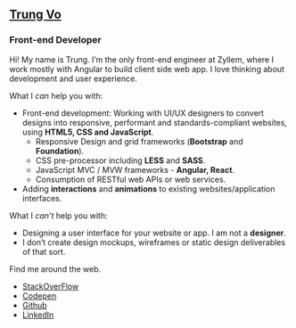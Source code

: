 ## [Trung Vo](http://trungk18.github.io/)

### Front-end Developer

Hi! My name is Trung. I’m the only front-end engineer at Zyllem, where I work mostly with Angular to build client side web app. I love thinking about development and user experience.

What I *can* help you with:

- Front-end development: Working with UI/UX designers to convert designs into responsive, performant and standards-compliant websites, using **HTML5, CSS and JavaScript**.
    * Responsive Design and grid frameworks (**Bootstrap** and **Foundation**).
    * CSS pre-processor including **LESS** and **SASS**.
    * JavaScript MVC / MVW frameworks - **Angular, React**.
    * Consumption of RESTful web APIs or web services.
- Adding **interactions** and **animations** to existing websites/application interfaces.

What I *can’t* help you with:

- Designing a user interface for your website or app. I am not a **designer**.
- I don’t create design mockups, wireframes or static design deliverables of that sort.

Find me around the web.

- [StackOverFlow](http://stackoverflow.com/users/3375906/trungk18?tab=profile)
- [Codepen](http://codepen.io/trungk18/)
- [Github](https://github.com/trungk18)
- [LinkedIn](https://www.linkedin.com/in/trungk18)
